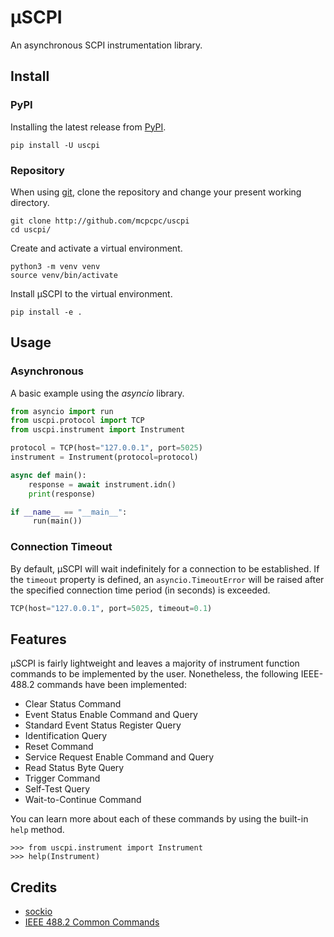 # &mu;SCPI

An asynchronous SCPI instrumentation library.

## Install

### PyPI

Installing the latest release from [PyPI](https://pypi.org).

```console
pip install -U uscpi
```

### Repository

When using [git](https://git-scm.com), clone the repository and change your present working directory.

```console
git clone http://github.com/mcpcpc/uscpi
cd uscpi/
```

Create and activate a virtual environment.

```console
python3 -m venv venv
source venv/bin/activate
```

Install &mu;SCPI to the virtual environment.

```console
pip install -e .
```

## Usage

### Asynchronous

A basic example using the *asyncio* library.

```python
from asyncio import run
from uscpi.protocol import TCP
from uscpi.instrument import Instrument

protocol = TCP(host="127.0.0.1", port=5025)
instrument = Instrument(protocol=protocol)

async def main():
    response = await instrument.idn()
    print(response)

if __name__ == "__main__":
     run(main())
```

### Connection Timeout

By default, &mu;SCPI will wait indefinitely for a connection to be established. If the `timeout` property is defined, an `asyncio.TimeoutError` will be raised after the specified connection time period (in seconds) is exceeded.

```python
TCP(host="127.0.0.1", port=5025, timeout=0.1)
```

## Features

&mu;SCPI is fairly lightweight and leaves a majority of instrument function commands to be implemented by the user. Nonetheless, the following IEEE-488.2 commands have been implemented:

- Clear Status Command
- Event Status Enable Command and Query
- Standard Event Status Register Query
- Identification Query
- Reset Command
- Service Request Enable Command and Query
- Read Status Byte Query
- Trigger Command
- Self-Test Query
- Wait-to-Continue Command

You can learn more about each of these commands by using the built-in `help` method.

```pycon
>>> from uscpi.instrument import Instrument
>>> help(Instrument)
```

## Credits

- [sockio](https://github.com/tiagocoutinho/sockio)
- [IEEE 488.2 Common Commands](https://rfmw.em.keysight.com/spdhelpfiles/truevolt/webhelp/US/Content/__I_SCPI/IEEE-488_Common_Commands.htm)
